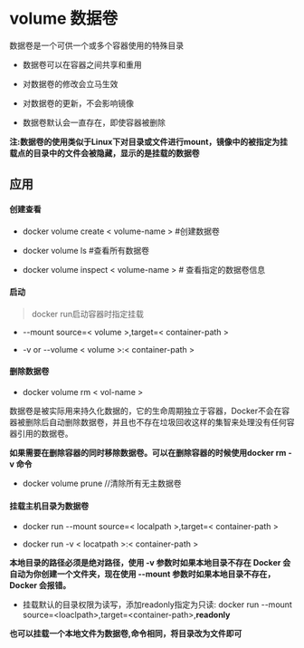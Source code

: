 # volume 数据卷

数据卷是一个可供一个或多个容器使用的特殊目录

* 数据卷可以在容器之间共享和重用

* 对数据卷的修改会立马生效

* 对数据卷的更新，不会影响镜像

* 数据卷默认会一直存在，即使容器被删除

**注:数据卷的使用类似于Linux下对目录或文件进行mount，镜像中的被指定为挂载点的目录中的文件会被隐藏，显示的是挂载的数据卷**


## 应用

#### 创建查看

* docker volume  create  \< volume-name \>  #创建数据卷

* docker volume ls #查看所有数据卷

* docker volume inspect \< volume-name \>  # 查看指定的数据卷信息

#### 启动

> docker run启动容器时指定挂载

* --mount source=\< volume \>,target=\< container-path \>

* -v or --volume  \< volume \>:\< container-path \> 

#### 删除数据卷

* docker volume rm \< vol-name \>

数据卷是被实际用来持久化数据的，它的生命周期独立于容器，Docker不会在容器被删除后自动删除数据卷，并且也不存在垃圾回收这样的集智来处理没有任何容器引用的数据卷。

**如果需要在删除容器的同时移除数据卷。可以在删除容器的时候使用docker rm -v 命令**

* docker volume prune  //清除所有无主数据卷


#### 挂载主机目录为数据卷

* docker run --mount source=\< localpath \>,target=\< container-path \>

* docker run  -v  \< locatpath \>:\< container-path \>

**本地目录的路径必须是绝对路径，使用 -v 参数时如果本地目录不存在 Docker 会自动为你创建一个文件夹，现在使用 --mount 参数时如果本地目录不存在，Docker 会报错。**

* 挂载默认的目录权限为读写，添加readonly指定为只读: docker run --mount source=\<loaclpath\>,target=\<container-path\>,**readonly**

**也可以挂载一个本地文件为数据卷,命令相同，将目录改为文件即可**



